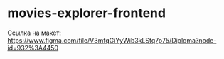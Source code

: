 # movies-explorer-frontend

Ссылка на макет: https://www.figma.com/file/V3mfqGiYyWib3kLStq7p75/Diploma?node-id=932%3A4450
